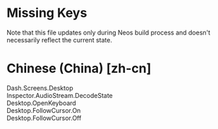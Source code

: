 # Missing Keys
Note that this file updates only during Neos build process and doesn't necessarily reflect the current state.

# Chinese (China) [zh-cn]
Dash.Screens.Desktop  
Inspector.AudioStream.DecodeState  
Desktop.OpenKeyboard  
Desktop.FollowCursor.On  
Desktop.FollowCursor.Off  


